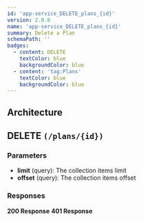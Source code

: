 ```yaml
---
id: 'app-service_DELETE_plans_{id}'
version: 2.0.0
name: 'app-service_DELETE_plans_{id}'
summary: Delete a Plan
schemaPath: ''
badges:
  - content: DELETE
    textColor: blue
    backgroundColor: blue
  - content: 'tag:Plans'
    textColor: blue
    backgroundColor: blue
---
```

## Architecture
<NodeGraph />



## DELETE `(/plans/{id})`

### Parameters
- **limit** (query): The collection items limit
- **offset** (query): The collection items offset




### Responses
**200 Response**
<SchemaViewer file="response-200.json" maxHeight="500" id="response-200" />
      **401 Response**
<SchemaViewer file="response-401.json" maxHeight="500" id="response-401" />
